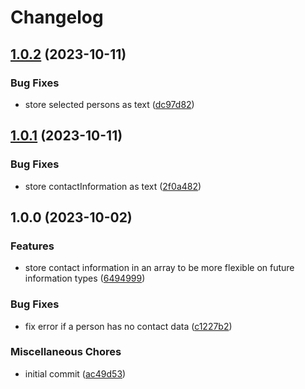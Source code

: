 # Changelog

## [1.0.2](https://github.com/cgoIT/contao-persons-bundle/compare/v1.0.1...v1.0.2) (2023-10-11)


### Bug Fixes

* store selected persons as text ([dc97d82](https://github.com/cgoIT/contao-persons-bundle/commit/dc97d82bdd6decaf155a0f31bc702cf5426963b4))

## [1.0.1](https://github.com/cgoIT/contao-persons-bundle/compare/v1.0.0...v1.0.1) (2023-10-11)


### Bug Fixes

* store contactInformation as text ([2f0a482](https://github.com/cgoIT/contao-persons-bundle/commit/2f0a482158dc8b2082c594c458f79d408aa82c0b))

## 1.0.0 (2023-10-02)


### Features

* store contact information in an array to be more flexible on future information types ([6494999](https://github.com/cgoIT/contao-persons-bundle/commit/6494999c5d8a2cdf0e6ea35745bf7279870bab45))


### Bug Fixes

* fix error if a person has no contact data ([c1227b2](https://github.com/cgoIT/contao-persons-bundle/commit/c1227b23a02eb72163c8876105eed3117ab7c241))


### Miscellaneous Chores

* initial commit ([ac49d53](https://github.com/cgoIT/contao-persons-bundle/commit/ac49d53a55762711f411d379b9909b7ebfddc5df))
